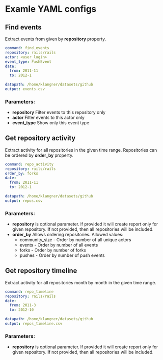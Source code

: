# Examle YAML configs

## Find events

Extract events from given by **repository** property.


```YAML
command: find_events
repository: rails/rails
actor: <user_login>
event_type: PushEvent
date:
  from: 2011-11
  to: 2012-1
  
datapath: /home/klangner/datasets/github
output: events.csv
```

### Parameters:
- **repository** Filter events to this repository only
- **actor** Filter events to this actor only
- **event_type** Show only this event type


## Get repository activity

Extract activity for all repositories in the given time range.
Repositories can be ordered by **order_by** property.


```YAML
command: repo_activity
repository: rails/rails
order_by: forks
date:
  from: 2011-11
  to: 2012-1
  
datapath: /home/klangner/datasets/github
output: repos.csv
```

### Parameters:

- **repository** is optional parameter. If provided it will create report only for given repository.
If not provided, then all repositories will be included.
- **order_by** Allows ordering repositories. Allowed values:
  - community_size - Order by number of all unique actors
  - events - Order by number of all events
  - forks - Order by number of forks
  - pushes - Order by number of push events


## Get repository timeline

Extract activity for all repositories month by month in the given time range.


```YAML
command: repo_timeline
repository: rails/rails
date:
  from: 2011-3
  to: 2012-10
  
datapath: /home/klangner/datasets/github
output: repos_timeline.csv
```

### Parameters:

- **repository** is optional parameter. If provided it will create report only for given repository.
If not provided, then all repositories will be included.



